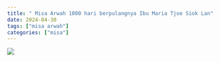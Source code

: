 ```yaml
---
title: " Misa Arwah 1000 hari berpulangnya Ibu Maria Tjoe Siok Lan"
date: 2024-04-30
tags: ["misa arwah"]
categories: ["misa"]
---
```


![](/img/misaarwah30apr24.avif)



